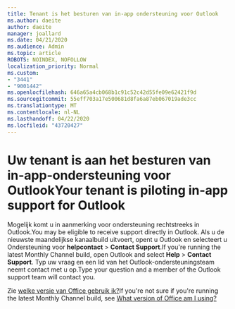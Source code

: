 ```yaml
---
title: Tenant is het besturen van in-app ondersteuning voor Outlook
ms.author: daeite
author: daeite
manager: joallard
ms.date: 04/21/2020
ms.audience: Admin
ms.topic: article
ROBOTS: NOINDEX, NOFOLLOW
localization_priority: Normal
ms.custom:
- "3441"
- "9001442"
ms.openlocfilehash: 646a65a4cb068b1c91c52c42d55fe09e62421f9d
ms.sourcegitcommit: 55eff703a17e500681d8fa6a87eb067019ade3cc
ms.translationtype: MT
ms.contentlocale: nl-NL
ms.lasthandoff: 04/22/2020
ms.locfileid: "43720427"
---
```

# <a name="your-tenant-is-piloting-in-app-support-for-outlook"></a><span data-ttu-id="b8a36-102">Uw tenant is aan het besturen van in-app-ondersteuning voor Outlook</span><span class="sxs-lookup"><span data-stu-id="b8a36-102">Your tenant is piloting in-app support for Outlook</span></span>

<span data-ttu-id="b8a36-103">Mogelijk komt u in aanmerking voor ondersteuning rechtstreeks in Outlook.</span><span class="sxs-lookup"><span data-stu-id="b8a36-103">You may be eligible to receive support directly in Outlook.</span></span> <span data-ttu-id="b8a36-104">Als u de nieuwste maandelijkse kanaalbuild uitvoert, opent u Outlook en selecteert u Ondersteuning voor **helpcontact** > **Contact Support**.</span><span class="sxs-lookup"><span data-stu-id="b8a36-104">If you're running the latest Monthly Channel build, open Outlook and select **Help** > **Contact Support**.</span></span> <span data-ttu-id="b8a36-105">Typ uw vraag en een lid van het Outlook-ondersteuningsteam neemt contact met u op.</span><span class="sxs-lookup"><span data-stu-id="b8a36-105">Type your question and a member of the Outlook support team will contact you.</span></span>

<span data-ttu-id="b8a36-106">Zie [welke versie van Office gebruik ik?](https://support.office.com/article/932788B8-A3CE-44BF-BB09-E334518B8B19)</span><span class="sxs-lookup"><span data-stu-id="b8a36-106">If you're not sure if you're running the latest Monthly Channel build, see [What version of Office am I using?](https://support.office.com/article/932788B8-A3CE-44BF-BB09-E334518B8B19)</span></span>